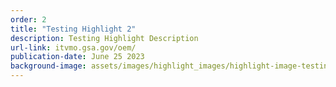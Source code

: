 ```yaml
---
order: 2
title: "Testing Highlight 2"
description: Testing Highlight Description
url-link: itvmo.gsa.gov/oem/
publication-date: June 25 2023
background-image: assets/images/highlight_images/highlight-image-testing2.png
---
```

